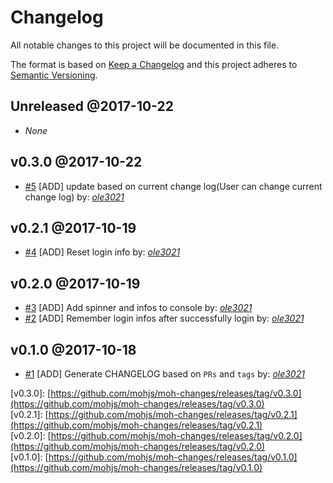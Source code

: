 # Changelog

All notable changes to this project will be documented in this file.

The format is based on [Keep a Changelog](http://keepachangelog.com/en/1.0.0/)
and this project adheres to [Semantic Versioning](http://semver.org/spec/v2.0.0.html).

## Unreleased  @2017-10-22

- _None_

## v0.3.0  @2017-10-22

- [#5](https://github.com/mohjs/moh-changes/pull/5) [ADD] update based on current change log(User can change current change log) by: [_ole3021_](https://github.com/ole3021)

## v0.2.1  @2017-10-19

- [#4](https://github.com/mohjs/moh-changes/pull/4) [ADD] Reset login info by: [_ole3021_](https://github.com/ole3021)

## v0.2.0  @2017-10-19

- [#3](https://github.com/mohjs/moh-changes/pull/3) [ADD] Add spinner and infos to console by: [_ole3021_](https://github.com/ole3021)
- [#2](https://github.com/mohjs/moh-changes/pull/2) [ADD] Remember login infos after successfully login by: [_ole3021_](https://github.com/ole3021)

## v0.1.0  @2017-10-18

- [#1](https://github.com/mohjs/moh-changes/pull/1) [ADD] Generate CHANGELOG based on `PRs` and `tags` by: [_ole3021_](https://github.com/ole3021)



\[v0.3.0\]: [https://github.com/mohjs/moh-changes/releases/tag/v0.3.0](https://github.com/mohjs/moh-changes/releases/tag/v0.3.0)  
\[v0.2.1\]: [https://github.com/mohjs/moh-changes/releases/tag/v0.2.1](https://github.com/mohjs/moh-changes/releases/tag/v0.2.1)  
\[v0.2.0\]: [https://github.com/mohjs/moh-changes/releases/tag/v0.2.0](https://github.com/mohjs/moh-changes/releases/tag/v0.2.0)  
\[v0.1.0\]: [https://github.com/mohjs/moh-changes/releases/tag/v0.1.0](https://github.com/mohjs/moh-changes/releases/tag/v0.1.0)